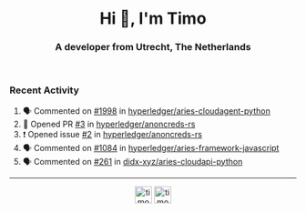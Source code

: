 <h1 align="center">Hi 👋, I'm Timo</h1>
<h3 align="center">A developer from Utrecht, The Netherlands</h3>
<br/>
<!-- https://github.com/rahuldkjain/github-profile-readme-generator --!>

<!--  <p align="left"><img src="https://github-readme-stats.vercel.app/api?username=timoglastra&show_icons=true&count_private=true&" alt="timoglastra" /></p> --!>

<!--
Github language stats
<p align="left"><img src="https://github-readme-stats.vercel.app/api/top-langs/?username=timoglastra&layout=compact" alt="timoglastra" /><p>
-->

<!-- Codestats language stats -->
<!-- <p align="left"><img src="https://codestats-readme.vercel.app/api/top-langs/?username=timoglastra&layout=compact&language_count=12" alt="timoglastra" /><p>    --!>
  
<h3>Recent Activity</h3>

<!--START_SECTION:activity-->
1. 🗣 Commented on [#1998](https://github.com/hyperledger/aries-cloudagent-python/issues/1998) in [hyperledger/aries-cloudagent-python](https://github.com/hyperledger/aries-cloudagent-python)
2. 💪 Opened PR [#3](https://github.com/hyperledger/anoncreds-rs/pull/3) in [hyperledger/anoncreds-rs](https://github.com/hyperledger/anoncreds-rs)
3. ❗️ Opened issue [#2](https://github.com/hyperledger/anoncreds-rs/issues/2) in [hyperledger/anoncreds-rs](https://github.com/hyperledger/anoncreds-rs)
4. 🗣 Commented on [#1084](https://github.com/hyperledger/aries-framework-javascript/issues/1084) in [hyperledger/aries-framework-javascript](https://github.com/hyperledger/aries-framework-javascript)
5. 🗣 Commented on [#261](https://github.com/didx-xyz/aries-cloudapi-python/issues/261) in [didx-xyz/aries-cloudapi-python](https://github.com/didx-xyz/aries-cloudapi-python)
<!--END_SECTION:activity-->

---

<p align="center">
<a href="https://twitter.com/timoglastra" target="blank"><img align="center" src="https://cdn.jsdelivr.net/npm/simple-icons@3.0.1/icons/twitter.svg" alt="timoglastra" height="30" width="30" /></a>
<a href="https://linkedin.com/in/timoglastra" target="blank"><img align="center" src="https://cdn.jsdelivr.net/npm/simple-icons@3.0.1/icons/linkedin.svg" alt="timoglastra" height="30" width="30" /></a>
</p>



